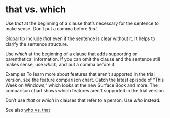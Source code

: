 ﻿# that vs. which

Use *that* at the beginning of a clause that’s necessary for the sentence to make sense. Don’t put a comma before *that.*

Global tip Include *that* even if the sentence is clear without it. It helps to clarify the sentence structure.

Use *which*
at the beginning of a clause that adds supporting or parenthetical
information. If you can omit the clause and the sentence still makes
sense, use *which,* and put a comma before it.

Examples
To learn more about features that aren’t supported in the trial version, see the feature comparison chart.
Catch the latest episode of “This Week on Windows,” which looks at the new Surface Book and more.
The comparison chart shows which features aren't supported in the trial version.

Don’t use *that* or *which* in clauses that refer to a person. Use *who* instead.

See also [who vs. that](/style-guide/a-z-word-list-term-collections/w/who-vs-that)
